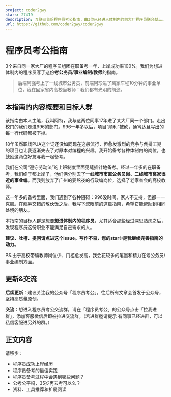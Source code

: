 ```yaml
---
project: coder2gwy
stars: 27419
description: 互联网首份程序员考公指南，由3位已经进入体制内的前大厂程序员联合献上。
url: https://github.com/coder2gwy/coder2gwy
---
```


程序员考公指南
=======

3个来自同一家大厂的程序员组团在职备考一年，上岸成功率100%。我们为想进体制内的程序员写了这份**考公务员/事业编制/教师**的指南。

> 后端阿强考上了一线城市公务员，前端阿珍进了离家车程10分钟的事业单位，我在回家省内高校当教师：我们都有光明的前途。

本指南的内容概要和目标人群
-------------

该指南由本人主笔，我叫阿特，我与这两位同事17年进了某大厂同一个部门。走出校门的我们走进996的部门。996一年多以后，项目“顺利”被砍，通宵达旦写出的每一行代码都被下掉。

18年虽然职场PUA这个词还没如同现在这般流行，但愈发激烈的竞争与倒排工期的项目也让我逐渐失去了对原本对编程的兴趣。我开始备考各种体制内的岗位，也鼓励这两位好友与我一起备考。

我们在公司“遵守劳动法”的上班制度里面见缝插针地备考。经过一年多的在职备考，我们终于都上岸了，他们俩分别去了**一线城市市直公务员岗、二线城市离家很近的事业编**。而我则放弃了广州的要熬夜的行政编岗位，选择了老家省会的高校教师。

这一年多的备考里面，我们遇到了各种阻碍：996没时间、家人不支持，但都一一克服。在觥筹交错的散伙饭之后，我写下您眼前的这篇指南，希望它能帮助到相同处境的朋友。

本指南的目标人群是想要**想进体制内的程序员**，尤其适合那些经过深思熟虑之后，发现程序员这份职业不能满足自己需求的人。

**建议、吐槽、提问请点进这个issue。写作不易，您的star✨是我继续完善指南的动力。**

PS.由于高校带编教师岗位少、门槛愈发高，我会花较多的笔墨和精力在考公务员/事业编制方面。

更新&交流
-----

**后续更新**：建议关注我的公众号「程序员考公」，往后所有文章会首发于公众号，坚持高质量原创。

**交流**：想进入程序员考公交流群，请在「程序员考公」的公众号点击「拉我进群」，添加客服微信后即被拉进交流群。（若进群邀请提示 有同事已经进群，可以私信客服进另外的群。）

正文内容
----

请移步：

-   程序员成功上岸经历
-   程序员备考的最佳实践
-   程序员备考过程中会遇到哪些问题？
-   公考公平吗，35岁再去考可以么？
-   资料、工具推荐和扩展阅读
